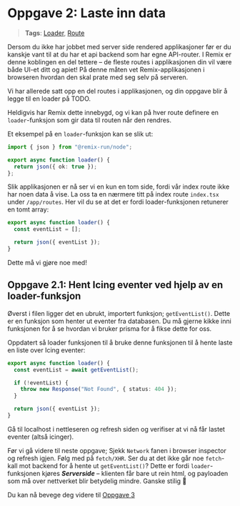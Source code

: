 # Oppgave 2: Laste inn data

> **Tags**: [Loader](https://remix.run/docs/en/1.14.3/route/loader), [Route](https://remix.run/docs/en/1.14.3/guides/api-routes#routes-are-their-own-api)

Dersom du ikke har jobbet med server side rendered applikasjoner før er du kanskje vant til at du har et api backend som har egne API-router.
I Remix er denne koblingen en del tettere – de fleste routes i applikasjonen din vil være både UI-et ditt og apiet! På denne måten vet Remix-applikasjonen
i browseren hvordan den skal prate med seg selv på serveren. 

Vi har allerede satt opp en del routes i applikasjonen, og din oppgave blir å legge til en loader på TODO.

Heldigvis har Remix dette innebygd, og vi kan på hver route definere en `loader`-funksjon som gir data til routen når den rendres.

Et eksempel på en `loader`-funksjon kan se slik ut:

```ts
import { json } from "@remix-run/node";

export async function loader() {
  return json({ ok: true });
};
```

Slik applikasjonen er nå ser vi en kun en tom side, fordi vår index route ikke har noen data å vise. 
La oss ta en nærmere titt på index route `index.tsx` under `/app/routes`.
Her vil du se at det er fordi loader-funksjonen retunerer en tomt array:

```ts
export async function loader() {
  const eventList = [];

  return json({ eventList });
}
```

Dette må vi gjøre noe med!

## Oppgave 2.1: Hent Icing eventer ved hjelp av en loader-funksjon

Øverst i filen ligger det en ubrukt, importert funksjon; `getEventList()`. 
Dette er en funksjon som henter ut eventer fra databasen. 
Du må gjerne kikke inni funksjonen for å se hvordan vi bruker prisma for å fikse dette for oss.

Oppdatert så loader funksjonen til å bruke denne funksjonen til å hente laste en liste over Icing eventer:

```ts
export async function loader() {
  const eventList = await getEventList();

  if (!eventList) {
    throw new Response("Not Found", { status: 404 });
  }

  return json({ eventList });
}
```

Gå til localhost i nettleseren og refresh siden og verifiser at vi nå får lastet eventer (altså icinger).

Før vi gå videre til neste oppgave; Sjekk `Network` fanen i browser inspector og refresh igjen. 
Følg med på `fetch/XHR`. Ser du at det ikke går noe `fetch`-kall mot backend for å hente ut `getEventList()`? 
Dette er fordi `loader`-funksjonen kjøres _**Serverside**_ – klienten får bare ut rein html, 
og payloaden som må over nettverket blir betydelig mindre. Ganske stilig 🥂

Du kan nå bevege deg videre til [Oppgave 3](https://github.com/natkli/webstep-remix-workshop/tree/oppgave3#readme)
